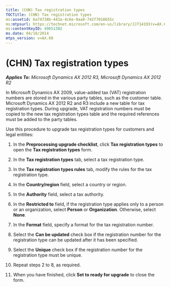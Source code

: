 ```yaml
---
title: (CHN) Tax registration types
TOCTitle: (CHN) Tax registration types
ms:assetid: 6a74738b-443a-4c6e-9aa8-742f7018655c
ms:mtpsurl: https://technet.microsoft.com/en-us/library/JJ714193(v=AX.60)
ms:contentKeyID: 49651302
ms.date: 04/18/2014
mtps_version: v=AX.60
---
```


# (CHN) Tax registration types 


_**Applies To:** Microsoft Dynamics AX 2012 R3, Microsoft Dynamics AX 2012 R2_

In Microsoft Dynamics AX 2009, value-added tax (VAT) registration numbers are stored in the various party tables, such as the customer table. Microsoft Dynamics AX 2012 R2 and R3 include a new table for tax registration types. During upgrade, VAT registration numbers must be copied to the new tax registration types table and the required references must be added to the party tables.

Use this procedure to upgrade tax registration types for customers and legal entities:

1.  In the **Preprocessing upgrade checklist**, click **Tax registration types** to open the **Tax registration types** form.

2.  In the **Tax registration types** tab, select a tax registration type.

3.  In the **Tax registration types rules** tab, modify the rules for the tax registration type.

4.  In the **Country/region** field, select a country or region.

5.  In the **Authority** field, select a tax authority.

6.  In the **Restricted to** field, if the registration type applies only to a person or an organization, select **Person** or **Organization**. Otherwise, select **None**.

7.  In the **Format** field, specify a format for the tax registration number.

8.  Select the **Can be updated** check box if the registration number for the registration type can be updated after it has been specified.

9.  Select the **Unique** check box if the registration number for the registration type must be unique.

10. Repeat steps 2 to 8, as required.

11. When you have finished, click **Set to ready for upgrade** to close the form.

  


